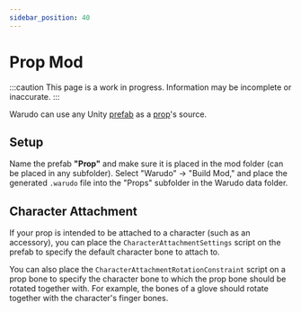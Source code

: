 ```yaml
---
sidebar_position: 40
---
```


# Prop Mod

:::caution
This page is a work in progress. Information may be incomplete or inaccurate.
:::

Warudo can use any Unity [prefab](https://docs.unity3d.com/Manual/Prefabs.html) as a [prop](../assets/environment.md)'s source.

## Setup

Name the prefab **"Prop"** and make sure it is placed in the mod folder (can be placed in any subfolder). Select "Warudo" → "Build Mod," and place the generated `.warudo` file into the "Props" subfolder in the Warudo data folder.

## Character Attachment

If your prop is intended to be attached to a character (such as an accessory), you can place the `CharacterAttachmentSettings` script on the prefab to specify the default character bone to attach to.

You can also place the `CharacterAttachmentRotationConstraint` script on a prop bone to specify the character bone to which the prop bone should be rotated together with. For example, the bones of a glove should rotate together with the character's finger bones.
